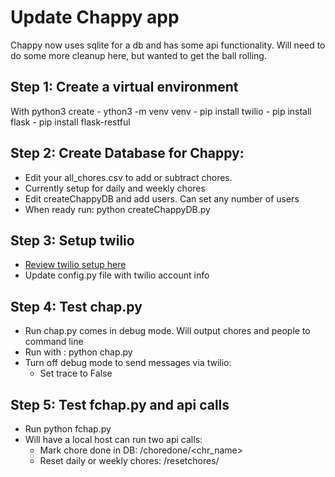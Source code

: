 # Update Chappy app
Chappy now uses sqlite for a db and has some api functionality. Will need to do some more cleanup here, but wanted to get the ball rolling.

## Step 1: Create a virtual environment
With python3 create
    - ython3 -m venv venv
    - pip install twilio
    - pip install flask
    - pip install flask-restful

## Step 2: Create Database for Chappy:
- Edit your all_chores.csv to add or subtract chores. 
- Currently setup for daily and weekly chores
- Edit createChappyDB and add users. Can set any number of users
- When ready run: python createChappyDB.py

## Step 3: Setup twilio
- [Review twilio setup here](https://github.com/zstall/chapp)
- Update config.py file with twilio account info

## Step 4: Test chap.py
- Run chap.py comes in debug mode. Will output chores and people to command line
- Run with : python chap.py
- Turn off debug mode to send messages via twilio:
    - Set trace to False

## Step 5: Test fchap.py and api calls
- Run python fchap.py
- Will have a local host can run two api calls:
    - Mark chore done in DB: /choredone/<chr_name>
    - Reset daily or weekly chores: /resetchores/<sched>

